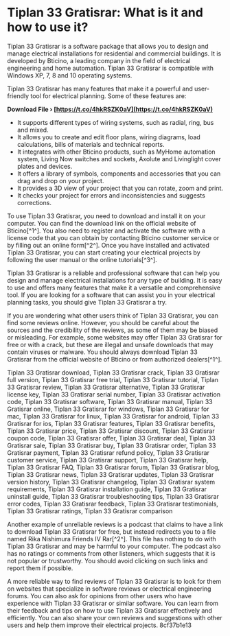 
 
# Tiplan 33 Gratisrar: What is it and how to use it?
 
Tiplan 33 Gratisrar is a software package that allows you to design and manage electrical installations for residential and commercial buildings. It is developed by Bticino, a leading company in the field of electrical engineering and home automation. Tiplan 33 Gratisrar is compatible with Windows XP, 7, 8 and 10 operating systems.
 
Tiplan 33 Gratisrar has many features that make it a powerful and user-friendly tool for electrical planning. Some of these features are:
 
**Download File › [https://t.co/4hkRSZK0aV](https://t.co/4hkRSZK0aV)**


 
- It supports different types of wiring systems, such as radial, ring, bus and mixed.
- It allows you to create and edit floor plans, wiring diagrams, load calculations, bills of materials and technical reports.
- It integrates with other Bticino products, such as MyHome automation system, Living Now switches and sockets, Axolute and Livinglight cover plates and devices.
- It offers a library of symbols, components and accessories that you can drag and drop on your project.
- It provides a 3D view of your project that you can rotate, zoom and print.
- It checks your project for errors and inconsistencies and suggests corrections.

To use Tiplan 33 Gratisrar, you need to download and install it on your computer. You can find the download link on the official website of Bticino[^1^]. You also need to register and activate the software with a license code that you can obtain by contacting Bticino customer service or by filling out an online form[^2^]. Once you have installed and activated Tiplan 33 Gratisrar, you can start creating your electrical projects by following the user manual or the online tutorials[^3^].
 
Tiplan 33 Gratisrar is a reliable and professional software that can help you design and manage electrical installations for any type of building. It is easy to use and offers many features that make it a versatile and comprehensive tool. If you are looking for a software that can assist you in your electrical planning tasks, you should give Tiplan 33 Gratisrar a try.
  
If you are wondering what other users think of Tiplan 33 Gratisrar, you can find some reviews online. However, you should be careful about the sources and the credibility of the reviews, as some of them may be biased or misleading. For example, some websites may offer Tiplan 33 Gratisrar for free or with a crack, but these are illegal and unsafe downloads that may contain viruses or malware. You should always download Tiplan 33 Gratisrar from the official website of Bticino or from authorized dealers[^1^].
 
Tiplan 33 Gratisrar download,  Tiplan 33 Gratisrar crack,  Tiplan 33 Gratisrar full version,  Tiplan 33 Gratisrar free trial,  Tiplan 33 Gratisrar tutorial,  Tiplan 33 Gratisrar review,  Tiplan 33 Gratisrar alternative,  Tiplan 33 Gratisrar license key,  Tiplan 33 Gratisrar serial number,  Tiplan 33 Gratisrar activation code,  Tiplan 33 Gratisrar software,  Tiplan 33 Gratisrar manual,  Tiplan 33 Gratisrar online,  Tiplan 33 Gratisrar for windows,  Tiplan 33 Gratisrar for mac,  Tiplan 33 Gratisrar for linux,  Tiplan 33 Gratisrar for android,  Tiplan 33 Gratisrar for ios,  Tiplan 33 Gratisrar features,  Tiplan 33 Gratisrar benefits,  Tiplan 33 Gratisrar price,  Tiplan 33 Gratisrar discount,  Tiplan 33 Gratisrar coupon code,  Tiplan 33 Gratisrar offer,  Tiplan 33 Gratisrar deal,  Tiplan 33 Gratisrar sale,  Tiplan 33 Gratisrar buy,  Tiplan 33 Gratisrar order,  Tiplan 33 Gratisrar payment,  Tiplan 33 Gratisrar refund policy,  Tiplan 33 Gratisrar customer service,  Tiplan 33 Gratisrar support,  Tiplan 33 Gratisrar help,  Tiplan 33 Gratisrar FAQ,  Tiplan 33 Gratisrar forum,  Tiplan 33 Gratisrar blog,  Tiplan 33 Gratisrar news,  Tiplan 33 Gratisrar updates,  Tiplan 33 Gratisrar version history,  Tiplan 33 Gratisrar changelog,  Tiplan 33 Gratisrar system requirements,  Tiplan 33 Gratisrar installation guide,  Tiplan 33 Gratisrar uninstall guide,  Tiplan 33 Gratisrar troubleshooting tips,  Tiplan 33 Gratisrar error codes,  Tiplan 33 Gratisrar feedback,  Tiplan 33 Gratisrar testimonials,  Tiplan 33 Gratisrar ratings,  Tiplan 33 Gratisrar comparison
 
Another example of unreliable reviews is a podcast that claims to have a link to download Tiplan 33 Gratisrar for free, but instead redirects you to a file named Rika Nishimura Friends IV Rar[^2^]. This file has nothing to do with Tiplan 33 Gratisrar and may be harmful to your computer. The podcast also has no ratings or comments from other listeners, which suggests that it is not popular or trustworthy. You should avoid clicking on such links and report them if possible.
 
A more reliable way to find reviews of Tiplan 33 Gratisrar is to look for them on websites that specialize in software reviews or electrical engineering forums. You can also ask for opinions from other users who have experience with Tiplan 33 Gratisrar or similar software. You can learn from their feedback and tips on how to use Tiplan 33 Gratisrar effectively and efficiently. You can also share your own reviews and suggestions with other users and help them improve their electrical projects.
 8cf37b1e13
 
